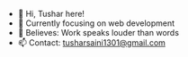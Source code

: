 - 👋 Hi, Tushar here!
- 🌱 Currently focusing on web development
- 🦅 Believes: Work speaks louder than words
- 📫 Contact: tusharsaini1301@gmail.com

<!---
tush27/tush27 is a ✨ special ✨ repository because its `README.md` (this file) appears on your GitHub profile.
You can click the Preview link to take a look at your changes.
--->
